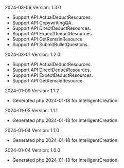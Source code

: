 2024-03-06 Version: 1.3.0
- Support API ActualDeductResources.
- Support API CopywritingQA.
- Support API DirectDeductResources.
- Support API ExpectDeductResources.
- Support API GetRemainResource.
- Support API SubmitBulletQuestions.


2024-03-01 Version: 1.2.0
- Support API ActualDeductResources.
- Support API DirectDeductResources.
- Support API ExpectDeductResources.
- Support API GetRemainResource.


2024-01-09 Version: 1.1.2
- Generated php 2024-01-18 for IntelligentCreation.

2024-01-05 Version: 1.1.1
- Generated php 2024-01-18 for IntelligentCreation.

2024-01-04 Version: 1.1.0
- Generated php 2024-01-18 for IntelligentCreation.

2024-01-04 Version: 1.0.0
- Generated php 2024-01-18 for IntelligentCreation.

